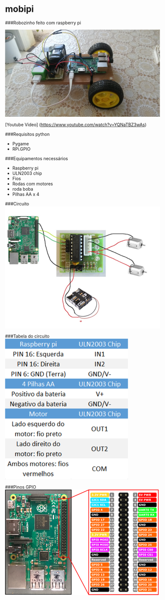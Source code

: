 # mobipi
###Robozinho feito com raspberry pi

<img src="/images/20161015_150822.jpg" width="600">

[Youtube Video] (https://www.youtube.com/watch?v=YQNaTBZ3wAs)

###Requisitos python
* Pygame
* RPi.GPIO

###Equipamentos necessários
* Raspberry pi
* ULN2003 chip
* Fios
* Rodas com motores
* roda boba
* Pilhas AA x 4

###Circuito
<img src="/images/roverpischema.jpg" width="600">

###Tabela do circuito
<img src="/images/tabela-circuito.png" width="400">

###Pinos GPIO
<img src="/images/yWGmW.png" width="500">
